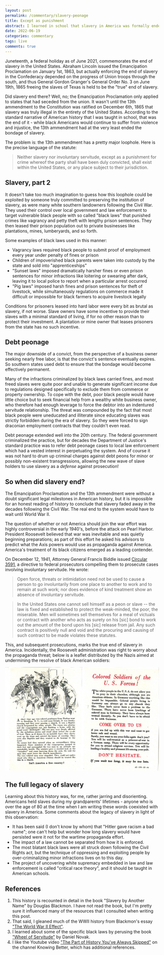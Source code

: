 ```yaml
---
layout: post
permalink: /commentary/slavery-peonage
title: Except as punishment
abstract: I learned in school that slavery in America was formally ended by the 13th ammendment. But for decades after the Civil War, southern states found creative ways to preserve slavery by manipulating the legal system.
date: 2022-06-19
categories: commentary
tags: live
comments: true
---
```


Juneteenth, a federal holiday as of June 2021, commemorates the end of slavery in the United States.
Abraham Lincoln issued the Emancipation Proclamation on January 1st, 1863, but actually enforcing the end of slavery in the Confederacy depended on the progress of Union troops through the south, and thus General Gordon Granger's General Order No. 3 on June 19th, 1865 freeing the slaves of Texas is held to be the "true" end of slavery.

Did slavery end there?
Well, no; the Emancipation Proclamation only applied to states that had seceded from the union.
It wasn't until the 13th ammendment to the Constitution was ratified on December 6th, 1865 that slavery was truly illegal in the entirety of the United States.
According to the standard narrative of American history that I was taught in school, that was the end of it - while black Americans would continue to suffer from violence and injustice, the 13th ammendment had at the very least ended the bondage of slavery.

The problem is: the 13th ammendment has a pretty major loophole.
Here is the precise language of the statute:

> Neither slavery nor involuntary servitude, except as a punishment for crime whereof the party shall have been duly convicted, shall exist within the United States, or any place subject to their jurisdiction.

## Slavery, part 2

It doesn't take too much imagination to guess how this loophole could be exploited by someone truly committed to preserving the institution of slavery, as were many white southern landowners following the Civil War.
They used their control over local government and law enforcement to target vulnerable black people with so called "black laws" that punished crimes like vagrancy and petty theft with lengthy prison sentences.
They then leased their prison population out to private businesses like plantations, mines, lumberyards, and so forth.

Some examples of black laws used in this manner:

- Vagrancy laws required black people to submit proof of employment every year under penalty of fines or prison
- Children of impoverished black parents were taken into custody by the state and sold into "apprenticeships"
- "Sunset laws" imposed dramatically harsher fines or even prison sentences for minor infractions like loitering or swearing after dark, leaving it to local police to report when a particular arrest occurred
- "Pig laws" imposed harsh fines and prison sentences for theft of livestock, while simultaneously regulations on commerce made it difficult or impossible for black farmers to acquire livestock legally

Conditions for prisoners leased into hard labor were every bit as brutal as slavery, if not worse.
Slave owners have some incentive to provide their slaves with a minimal standard of living, if for no other reason than to protect their investment.
A plantation or mine owner that leases prisoners from the state has no such incentive.

## Debt peonage

The major downside of a convict, from the perspective of a business owner seeking nearly free labor, is that the convict's sentence eventually expires.
So southern states used debt to ensure that the bondage would become effectively permanent.

Many of the infractions criminalized by black laws carried fines, and most freed slaves were quite poor and unable to generate significant income due to regulations designed specifically to exclude them from commerce or property ownership.
To cope with the debt, poor black people would have little choice but to seek financial help from a wealthy white business owner, who therefore had enough leverage to force the debtor into an indentured servitude relationship.
The threat was compounded by the fact that most black people were uneducated and illiterate since educating slaves was strictly forbidden during the era of slavery.
So they were forced to sign draconian employment contracts that they couldn't even read.

Debt peonage extended well into the 20th century.
The federal government criminalized the practice, but for decades the Department of Justice's standard practice was to refer debt peonage cases to local law enforcement which had a vested interest in perpetuating the system.
And of course it was not hard to drum up criminal charges against debt peons for minor or possibly non-existent transgressions, allowing the new wave of slave holders to use slavery as a _defense_ against prosecution!

## So when did slavery end?

The Emancipation Proclamation and the 13th ammendment were without a doubt significant legal milestones in American history, but it is impossible for an honest reading of history to conclude that slavery faded away in the decades following the Civil War.
The real end to the system would have to wait until World War II.

The question of whether or not America should join the war effort was highly controversial in the early 1940's, before the attack on Pearl Harbor.
President Roosevelt believed that war was inevitable and was quietly beginning preparations; as part of this effort he asked his advisors to predict what the Axis powers would use as propaganda against America.
America's treatment of its black citizens emerged as a leading contender.

On December 12, 1941, Attorney General Francis Biddle issued [Circular 3591](https://en.wikisource.org/wiki/Circular_No._3591), a directive to federal prosecutors compelling them to prosecute cases involving involuntary servitude.
He wrote:

> Open force, threats or intimidation need not be used to cause a person to go involuntarily from one place to another to work and to remain at such work; nor does evidence of kind treatment show an absence of involuntary servitude.

> In the United States one cannot sell himself as a peon or slave -- the law is fixed and established to protect the weak-minded, the poor, the miserable. Men will sometimes sell themselves for a meal of victuals or contract with another who acts as surety on his [sic] bond to work out the amount of the bond upon his [sic] release from jail. Any such contract is positively null and void and the procuring and causing of such contract to be made violates these statutes.

This, and subsequent prosecutions, marks the true end of slavery in America.
Incidentally, the Roosevelt administration was right to worry about the propaganda threat; below is a leaflet distributed by the Nazis aimed at undermining the resolve of black American soldiers:

<a href="https://encyclopedia.ushmm.org/content/en/artifact/german-propaganda-leaflet-for-african-american-soldiers">
    <img src="/resources/ww2-propaganda.jpg" title="German WWII Propaganda">
</a>

## The full legacy of slavery

Learning about this history was, for me, rather jarring and disorienting.
Americans held slaves during my grandparents' lifetimes - anyone who is over the age of 80 at the time when I am writing these words coexisted with slavery in America.
Some comments about the legacy of slavery in light of this observation:

- It has been said (I don't know by whom) that "Hitler gave racism a bad name"; one can't help but wonder how long slavery would have persisted were it not for the wartime propaganda effort.
- The impact of a law cannot be separated from how it is enforced.
- The most blatant black laws were all struck down following the Civil Rights act, but the technique of oppressing and exploiting people by over-criminalizing minor infractions lives on to this day.
- The project of uncovering white supremacy embedded in law and law enforcement is called "critical race theory", and it should be taught in American schools.

## References

1. This history is recounted in detail in the book "Slavery by Another Name" by Douglas Blackmon. I have not read the book, but I'm pretty sure it influenced many of the resources that I consulted when writing this post.
2. That said, I gleaned much of the WWII history from Blackmon's essay ["The World War II Effect"](https://www.wsj.com/articles/SB120674498432473091).
3. I learned about some of the specific black laws by perusing the book ["Wheel of Servitude"](https://muse.jhu.edu/book/37624) by Daniel Novak.
4. I like the Youtube video ["The Part of History You've Always Skipped"](https://www.youtube.com/watch?v=j4kI2h3iotA) on the channel Knowing Better, which has additional references.
